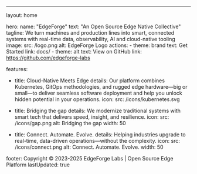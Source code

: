 ---
layout: home

hero:
  name: "EdgeForge"
  text: "An Open Source Edge Native Collective"
  tagline: We turn machines and production lines into smart, connected systems with real-time data, observability, AI and cloud-native tooling
  image:
    src: /logo.png
    alt: EdgeForge Logo
  actions:
    - theme: brand
      text: Get Started
      link: docs/
    - theme: alt
      text: View on GitHub
      link: https://github.com/edgeforge-labs

features:
  - title: Cloud-Native Meets Edge
    details: Our platform combines Kubernetes, GitOps methodologies, and rugged edge hardware—big or small—to deliver seamless software deployment and help you unlock hidden potential in your operations.
    icon: 
      src: /icons/kubernetes.svg

  - title: Bridging the gap
    details: We modernize traditional systems with smart tech that delivers speed, insight, and resilience.
    icon: 
      src: /icons/gap.png
      alt: Bridging the gap
      width: 50

  - title: Connect. Automate. Evolve.
    details: Helping industries upgrade to real-time, data-driven operations—without the complexity.
    icon: 
      src: /icons/connect.png
      alt: Connect. Automate. Evolve.
      width: 50



footer: Copyright © 2023-2025 EdgeForge Labs | Open Source Edge Platform
lastUpdated: true